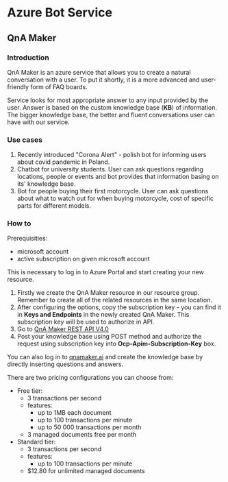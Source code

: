 # Azure Bot Service

## QnA Maker

### Introduction

QnA Maker is an azure service that allows you to create a natural conversation with a user. To put it shortly, it is a more advanced and user-friendly form of FAQ boards.

Service looks for most appropriate answer to any input provided by the user. Answer is based on the custom knowledge base (__KB__) of information. The bigger knowledge base, the better and fluent conversations user can have with our service.

### Use cases

1. Recently introduced "Corona Alert" - polish bot for informing users about covid pandemic in Poland.
2. Chatbot for university students. User can ask questions regarding locations, people or events and bot provides that information basing on its' knowledge base.
3. Bot for people buying their first motorcycle. User can ask questions about what to watch out for when buying motorcycle, cost of specific parts for different models.

### How to

Prerequisities:

- microsoft account
- active subscription on given microsoft account

This is necessary to log in to Azure Portal and start creating your new resource.

1. Firstly we create the QnA Maker resource in our resource group. Remember to create all of the related resources in the same location.
2. After configuring the options, copy the subscription key - you can find it in **Keys and Endpoints** in the newly created QnA Maker. This subscription key will be used to authorize
in API.
3. Go to [QnA Maker REST API V4.0](https://westus.dev.cognitive.microsoft.com/docs/services/5a93fcf85b4ccd136866eb37/operations/5ac266295b4ccd1554da75ff)
4. Post your knowledge base using POST method and authorize the request using subscription key into **Ocp-Apim-Subscription-Key** box.

You can also log in to [qnamaker.ai](https://www.qnamaker.ai/) and create the knowledge base by directly inserting questions and answers.

There are two pricing configurations you can choose from:

- Free tier:
  - 3 transactions per second
  - features:
    - up to 1MB each document
    - up to 100 transactions per minute
    - up to 50 000 transactions per month
  - 3 managed documents free per month
- Standard tier:
  - 3 transactions per second
  - features:
    - up to 100 transactions per minute
  - $12.80 for unlimited managed documents
